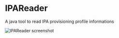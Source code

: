 IPAReader
=========

A java tool to read IPA provisioning profile informations

![IPAReader screenshot](https://github.com/xgouchet/IPAReader/raw/master/ipa_reader.png)